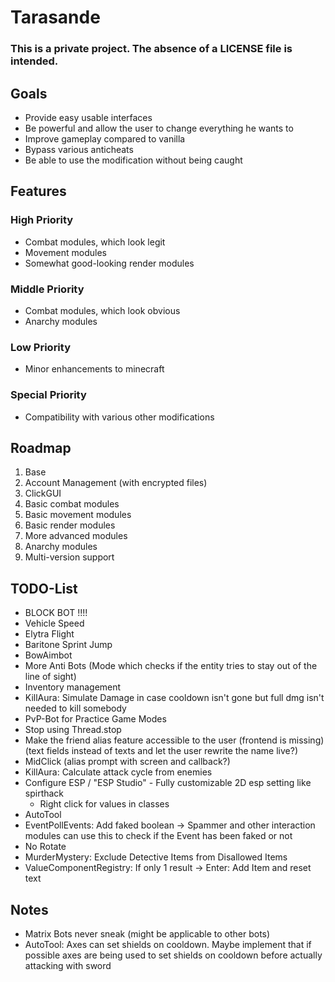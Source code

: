 # Tarasande
### This is a private project. The absence of a LICENSE file is intended.

## Goals
- Provide easy usable interfaces
- Be powerful and allow the user to change everything he wants to
- Improve gameplay compared to vanilla
- Bypass various anticheats
- Be able to use the modification without being caught

## Features
### High Priority
- Combat modules, which look legit
- Movement modules
- Somewhat good-looking render modules
### Middle Priority
- Combat modules, which look obvious
- Anarchy modules
### Low Priority
- Minor enhancements to minecraft
### Special Priority
- Compatibility with various other modifications

## Roadmap
1. Base
2. Account Management (with encrypted files)
3. ClickGUI
4. Basic combat modules
5. Basic movement modules
6. Basic render modules
7. More advanced modules
8. Anarchy modules
9. Multi-version support

## TODO-List
- BLOCK BOT !!!!
- Vehicle Speed
- Elytra Flight
- Baritone Sprint Jump
- BowAimbot
- More Anti Bots (Mode which checks if the entity tries to stay out of the line of sight)
- Inventory management
- KillAura: Simulate Damage in case cooldown isn't gone but full dmg isn't needed to kill somebody
- PvP-Bot for Practice Game Modes
- Stop using Thread.stop
- Make the friend alias feature accessible to the user (frontend is missing) (text fields instead of texts and let the user rewrite the name live?)
- MidClick (alias prompt with screen and callback?)
- KillAura: Calculate attack cycle from enemies
- Configure ESP / "ESP Studio" - Fully customizable 2D esp setting like spirthack
  - Right click for values in classes
- AutoTool
- EventPollEvents: Add faked boolean -> Spammer and other interaction modules can use this to check if the Event has been faked or not
- No Rotate
- MurderMystery: Exclude Detective Items from Disallowed Items
- ValueComponentRegistry: If only 1 result -> Enter: Add Item and reset text

## Notes
- Matrix Bots never sneak (might be applicable to other bots)
- AutoTool: Axes can set shields on cooldown. Maybe implement that if possible axes are being used to set shields on cooldown before actually attacking with sword

